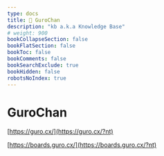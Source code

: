 ```yaml
---
type: docs
title: 🔷 GuroChan
description: "kb a.k.a Knowledge Base"
# weight: 900
bookCollapseSection: false
bookFlatSection: false
bookToc: false
bookComments: false
bookSearchExclude: true
bookHidden: false
robotsNoIndex: true
---
```


# GuroChan

[https://guro.cx/](https://guro.cx/?nt)

[https://boards.guro.cx/](https://boards.guro.cx/?nt)
